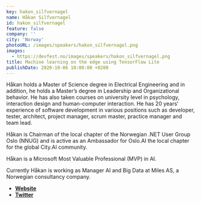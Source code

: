 ```yaml
---
key: hakon_silfvernagel
name: Håkan Silfvernagel
id: hakon_silfvernagel
feature: false
company: ''
city: 'Norway'
photoURL: /images/speakers/hakon_silfvernagel.png
images:
  - https://devfest.no/images/speakers/hakon_silfvernagel.png
title: Machine learning on the edge using TensorFlow Lite
publishDate: 2020-10-06 10:00:00 +0200
---
```


Håkan holds a Master of Science degree in Electrical Engineering and in addition, he holds a Master’s degree in Leadership and Organizational behavior. He has also taken courses on university level in psychology, interaction design and human-computer interaction. He has 20 years’ experience of software development in various positions such as developer, tester, architect, project manager, scrum master, practice manager and team lead. 

Håkan is Chairman of the local chapter of the Norwegian .NET User Group Oslo (NNUG) and is active as an Ambassador for Oslo.AI the local chapter for the global City.AI community. 

Håkan is a Microsoft Most Valuable Professional (MVP) in AI. 

Currently Håkan is working as Manager AI and Big Data at Miles AS, a Norwegian consultancy company.


* **[Website](https://sessionize.com/hakan-silfvernagel/)**
* **[Twitter](https://twitter.com/agrevlis)**